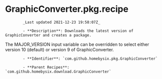 # GraphicConverter.pkg.recipe

            _Last updated 2021-12-23 19:58:07Z_

            - **Description**: Downloads the latest version of GraphicConverter and creates a package.

The MAJOR_VERSION input variable can be overridden to select either version 10 (default) or version 9 of GraphicConverter.

            - **Identifier**: `com.github.homebysix.pkg.GraphicConverter`

            - **Parent Recipes**: `com.github.homebysix.download.GraphicConverter`